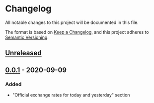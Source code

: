# Changelog
All notable changes to this project will be documented in this file.

The format is based on [Keep a Changelog](https://keepachangelog.com/en/1.0.0/),
and this project adheres to [Semantic Versioning](https://semver.org/spec/v2.0.0.html).

## [Unreleased]

## [0.0.1] - 2020-09-09
### Added
- "Official exchange rates for today and yesterday" section



[Unreleased]: https://github.com/KathrinShpigel/CurrencyInformant/commits/master
[0.0.1]: https://github.com/KathrinShpigel/CurrencyInformant/commit/828204d3fef93791068ea22c6e23d97fb3d515c6